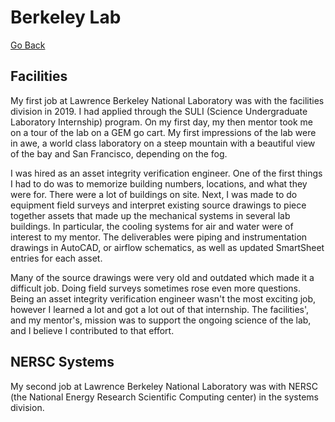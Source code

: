 # Berkeley Lab

[Go Back](index)

## Facilities

My first job at Lawrence Berkeley National Laboratory was with the facilities division in 2019. I had applied through the SULI (Science Undergraduate Laboratory Internship) program. On my first day, my then mentor took me on a tour of the lab on a GEM go cart. My first impressions of the lab were in awe, a world class laboratory on a steep mountain with a beautiful view of the bay and San Francisco, depending on the fog.

I was hired as an asset integrity verification engineer. One of the first things I had to do was to memorize building numbers, locations, and what they were for. There were a lot of buildings on site. Next, I was made to do equipment field surveys and interpret existing source drawings to piece together assets that made up the mechanical systems in several lab buildings. In particular, the cooling systems for air and water were of interest to my mentor. The deliverables were piping and instrumentation drawings in AutoCAD, or airflow schematics, as well as updated SmartSheet entries for each asset.

Many of the source drawings were very old and outdated which made it a difficult job. Doing field surveys sometimes rose even more questions. Being an asset integrity verification engineer wasn't the most exciting job, however I learned a lot and got a lot out of that internship. The facilities', and my mentor's, mission was to support the ongoing science of the lab, and I believe I contributed to that effort.

## NERSC Systems

My second job at Lawrence Berkeley National Laboratory was with NERSC (the National Energy Research Scientific Computing center) in the systems division.